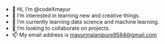 - 👋 Hi, I’m @codeXmayur
- 👀 I’m interested in learning new and creative things.
- 🌱 I’m currently learning data science and machine learning.
- 💞️ I’m looking to collaborate on projects.
- 📫 My email address is mayurmalanjpure9584@gmail.com

<!---
codeXmayur/codeXmayur is a ✨ special ✨ repository because its `README.md` (this file) appears on your GitHub profile.
You can click the Preview link to take a look at your changes.
--->
